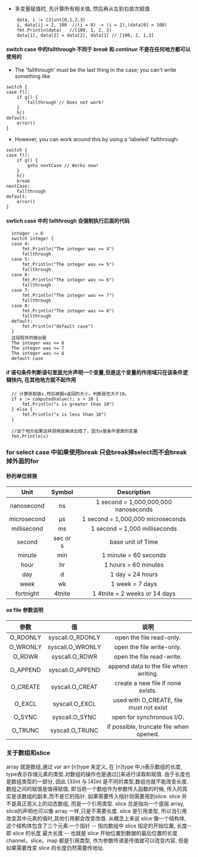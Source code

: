 
* 多变量赋值时, 先计算所有相关值, 然后再从左到右依次赋值 
```
	data, i := [3]int{0,1,2,3}
	i, data[i] = 2, 100  //(i = 0) -> (i = 2),(data[0] = 100)
	fmt.Println(data)   //[100, 1, 2, 3]
	data[1], data[2] = data[2], data[1] // [100, 2, 1,3]
``` 

#### switch case 中的fallthrough 不同于 *break* 和 *continue* 不是在任何地方都可以使用的 
* The 'fallthrough' must be the last thing in the case; you can't write something like
```
switch {
case f():
    if g() {
        fallthrough // Does not work!
    }
    h()
default:
    error()
}
```
* However, you can work around this by using a 'labeled' fallthrough:
```
switch {
case f():
    if g() {
        goto nextCase // Works now!
    }
    h()
    break
nextCase:
    fallthrough
default:
    error()
}
```
#### swtich case 中的 fallthrough 会强制执行后面的代码
```
  integer := 6
  switch integer {
  case 4:
      fmt.Println("The integer was <= 4")
      fallthrough
  case 5:
      fmt.Println("The integer was <= 5")
      fallthrough
  case 6:
      fmt.Println("The integer was <= 6")
      fallthrough
  case 7:
      fmt.Println("The integer was <= 7")
      fallthrough
  case 8:
      fmt.Println("The integer was <= 8")
      fallthrough
  default:
      fmt.Println("default case")
  }
  这段程序的输出是
  The integer was <= 6
  The integer was <= 7
  The integer was <= 8
  default case
```

#### if 语句条件判断语句里面允许声明一个变量,但是这个变量的作用域只在该条件逻辑快内, 在其他地方就不起作用
```
  // 计算获取值x,然后根据x返回的大小，判断是否大于10。
  if x := computedValue(); x > 10 {
      fmt.Println("x is greater than 10")
  } else {
      fmt.Println("x is less than 10")
  }

  //这个地方如果这样调用就编译出错了，因为x是条件里面的变量
  fmt.Println(x)
```

### for select case 中如果使用break 只会break掉select而不会break掉外面的for

#### 秒的单位转换
Unit               | Symbol | Description
:-----------------:|:------:|:-------------------------------------:
nanosecond         |   ns   | 1 second = 1,000,000,000 nanoseconds
microsecond        |   μs   | 1 second = 1,000,000 microseconds
millisecond        |   ms   | 1 second = 1,000 milliseconds
second             |sec or s| base unit of Time
minute             |   min  | 1 minute = 60 seconds
hour               |   hr   | 1 hours = 60 minutes
day                |   d    | 1 day = 24 hours
week               |   wk   | 1 week = 7 days
fortnight          | 4tnite | 1 4tnite = 2 weeks or 14 days

#### os file 参数说明
 参数          |        值        | 说明
 :------------:|:----------------:|:--------------------------------------:
 O_RDONLY      |syscall.O_RDONLY  | open the file read-only.
 O_WRONLY      |syscall.O_WRONLY  | open the file write-only.
 O_RDWR        |syscall.O_RDWR    | open the file read-write.
 O_APPEND      |syscall.O_APPEND  | append data to the file when writing.
 O_CREATE      |syscall.O_CREAT   | create a new file if none exists.
 O_EXCL        |syscall.O_EXCL    | used with O_CREATE, file must not exist
 O_SYNC        |syscall.O_SYNC    | open for synchronous I/O.
 O_TRUNC       |syscall.O_TRUNC   | if possible, truncate file when opened.


### 关于数组和slice
  array 就是数组,通过 var arr [n]type 来定义, 在 [n]type 中,n表示数组的长度,
type表示存储元素的类型.对数组的操作也是通过[]来进行读取和赋值.
  由于长度也是数组类型的一部分, 因此 [3]int 与 [4]int 是不同的类型,数组也就不能改变长度. 数组之间的赋值是值得赋值,
即当把一个数组作为参数传入函数的时候, 传入的其实是该数组的副本,而不是它的指针. 如果需要传入指针则需要用到slice.
  slice 并不是真正意义上的动态数组, 而是一个引用类型. slice 总是指向一个底层 array, slice的声明也可以像 array 一样,只是不需要长度.
  slice 是引用类型, 所以当引用改变其中元素的值时,其他引用都会改变改值.
  从概念上来说 slice 像一个结构体, 这个结构体包含了三个元素:一个指针 -- 指向数组中 slice 指定的开始位置, 长度-- 即 slice 的长度
最大长度 -- 也就是 slice 开始位置到数据的最后位置的长度.
  channel，slice，map 都是引用类型, 作为参数传递是传值就可以改变内容, 但是如果需要改变 slice 的长度仍然需要传地址.

